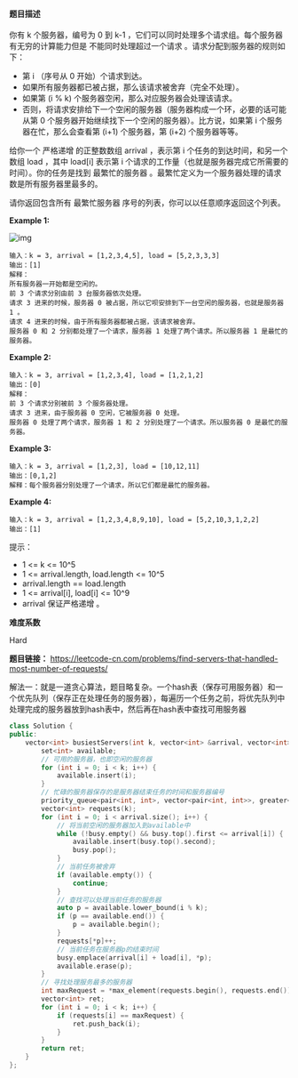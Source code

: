 #### **题目描述**

你有 k 个服务器，编号为 0 到 k-1 ，它们可以同时处理多个请求组。每个服务器有无穷的计算能力但是 不能同时处理超过一个请求 。请求分配到服务器的规则如下：

- 第 i （序号从 0 开始）个请求到达。
- 如果所有服务器都已被占据，那么该请求被舍弃（完全不处理）。
- 如果第 (i % k) 个服务器空闲，那么对应服务器会处理该请求。
- 否则，将请求安排给下一个空闲的服务器（服务器构成一个环，必要的话可能从第 0 个服务器开始继续找下一个空闲的服务器）。比方说，如果第 i 个服务器在忙，那么会查看第 (i+1) 个服务器，第 (i+2) 个服务器等等。

给你一个 严格递增 的正整数数组 arrival ，表示第 i 个任务的到达时间，和另一个数组 load ，其中 load[i] 表示第 i 个请求的工作量（也就是服务器完成它所需要的时间）。你的任务是找到 最繁忙的服务器 。最繁忙定义为一个服务器处理的请求数是所有服务器里最多的。

请你返回包含所有 最繁忙服务器 序号的列表，你可以以任意顺序返回这个列表。



**Example 1:**

![img](https://assets.leetcode-cn.com/aliyun-lc-upload/uploads/2020/10/03/load-1.png)
```
输入：k = 3, arrival = [1,2,3,4,5], load = [5,2,3,3,3] 
输出：[1] 
解释：
所有服务器一开始都是空闲的。
前 3 个请求分别由前 3 台服务器依次处理。
请求 3 进来的时候，服务器 0 被占据，所以它呗安排到下一台空闲的服务器，也就是服务器 1 。
请求 4 进来的时候，由于所有服务器都被占据，该请求被舍弃。
服务器 0 和 2 分别都处理了一个请求，服务器 1 处理了两个请求。所以服务器 1 是最忙的服务器。
```

**Example 2:**
```
输入：k = 3, arrival = [1,2,3,4], load = [1,2,1,2]
输出：[0]
解释：
前 3 个请求分别被前 3 个服务器处理。
请求 3 进来，由于服务器 0 空闲，它被服务器 0 处理。
服务器 0 处理了两个请求，服务器 1 和 2 分别处理了一个请求。所以服务器 0 是最忙的服务器。
```

**Example 3:**
```
输入：k = 3, arrival = [1,2,3], load = [10,12,11]
输出：[0,1,2]
解释：每个服务器分别处理了一个请求，所以它们都是最忙的服务器。
```

**Example 4:**
```
输入：k = 3, arrival = [1,2,3,4,8,9,10], load = [5,2,10,3,1,2,2]
输出：[1]
```

提示：

- 1 <= k <= 10^5
- 1 <= arrival.length, load.length <= 10^5
- arrival.length == load.length
- 1 <= arrival[i], load[i] <= 10^9
- arrival 保证严格递增 。


**难度系数**    

Hard  

**题目链接：**
https://leetcode-cn.com/problems/find-servers-that-handled-most-number-of-requests/

解法一：就是一道贪心算法，题目略复杂。一个hash表（保存可用服务器）和一个优先队列（保存正在处理任务的服务器），每遍历一个任务之前，将优先队列中处理完成的服务器放到hash表中，然后再在hash表中查找可用服务器


```c++
class Solution {
public:
    vector<int> busiestServers(int k, vector<int> &arrival, vector<int> &load) {
        set<int> available;
        // 可用的服务器，也即空闲的服务器
        for (int i = 0; i < k; i++) {
            available.insert(i);
        }
        // 忙碌的服务器保存的是服务器结束任务的时间和服务器编号
        priority_queue<pair<int, int>, vector<pair<int, int>>, greater<>> busy;
        vector<int> requests(k);
        for (int i = 0; i < arrival.size(); i++) {
            // 将当前空闲的服务器加入到available中
            while (!busy.empty() && busy.top().first <= arrival[i]) {
                available.insert(busy.top().second);
                busy.pop();
            }
            // 当前任务被舍弃
            if (available.empty()) {
                continue;
            }
            // 查找可以处理当前任务的服务器
            auto p = available.lower_bound(i % k);
            if (p == available.end()) {
                p = available.begin();
            }
            requests[*p]++;
            // 当前任务在服务器p的结束时间
            busy.emplace(arrival[i] + load[i], *p);
            available.erase(p);
        }
        // 寻找处理服务最多的服务器
        int maxRequest = *max_element(requests.begin(), requests.end());
        vector<int> ret;
        for (int i = 0; i < k; i++) {
            if (requests[i] == maxRequest) {
                ret.push_back(i);
            }
        }
        return ret;
    }
};


```

